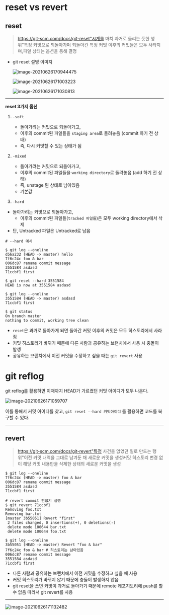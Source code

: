 # **reset vs revert**

## **reset**

> https://git-scm.com/docs/git-reset"시계를 마치 과거로 돌리는 듯한 행위"특정 커밋으로 되돌아가며 되돌아간 특정 커밋 이후의 커밋들은 모두 사라지며,파일 상태는 옵션을 통해 결정

- git reset 설명 이미지

  ![image-20210626170944475](picture/image-20210626170944475.png)

  ![image-20210626171003223](picture/image-20210626171003223.png)

  ![image-20210626171030813](picture/image-20210626171030813.png)

---

**reset 3가지 옵션**

1. ```
   -soft
   ```

   - 돌아가려는 커밋으로 되돌아가고,
   - 이후의 commit된 파일들을 `staging area`로 돌려놓음 (commit 하기 전 상태)
   - 즉, 다시 커밋할 수 있는 상태가 됨

2. ```
   -mixed
   ```

   - 돌아가려는 커밋으로 되돌아가고,
   - 이후의 commit된 파일들을 `working directory`로 돌려놓음 (add 하기 전 상태)
   - 즉, unstage 된 상태로 남아있음
   - 기본값

3. `-hard`

- 돌아가려는 커밋으로 되돌아가고,
  - 이후의 commit된 파일들(`tracked 파일들`)은 모두 working directory에서 삭제
- 단, Untracked 파일은 Untracked로 남음

```
# --hard 예시

$ git log --oneline
d56a232 (HEAD -> master) hello
7f6c24c foo & bar
006dc87 rename commit message
3551584 asdasd
71ccbf1 first

$ git reset --hard 3551584
HEAD is now at 3551584 asdasd

$ git log --oneline
3551584 (HEAD -> master) asdasd
71ccbf1 first

$ git status
On branch master
nothing to commit, working tree clean
```

- `reset`은 과거로 돌아가게 되면 돌아간 커밋 이후의 커밋은 모두 히스토리에서 사라짐
- 커밋 히스토리가 바뀌기 때문에 다른 사람과 공유하는 브랜치에서 사용 시 충돌이 발생
- 공유하는 브랜치에서 이전 커밋을 수정하고 싶을 때는 `git revert` 사용

# git reflog

git reflog를 활용하면 이때까지 HEAD가 가르켰던 커밋 아이디가 모두 나온다.

![image-20210626171059707](picture/image-20210626171059707.png)

이를 통해서 커밋 아이디를 찾고, `git reset --hard 커밋아이디` 를 활용하면 코드를 복구할 수 있다.

------

## **revert**

> https://git-scm.com/docs/git-revert"특정 사건을 없었던 일로 만드는 행위"이전 커밋 내역을 그대로 남겨둔 채 새로운 커밋을 생성커밋 히스토리 변경 없이 해당 커밋 내용만을 삭제한 상태의 새로운 커밋을 생성

```
$ git log --oneline
7f6c24c (HEAD -> master) foo & bar
006dc87 rename commit message
3551584 asdasd
71ccbf1 first

# revert commit 편집기 실행
$ git revert 71ccbf1
Removing foo.txt
Removing bar.txt
[master 3b55051] Revert "first"
 2 files changed, 0 insertions(+), 0 deletions(-)
 delete mode 100644 bar.txt
 delete mode 100644 foo.txt

$ git log --oneline
3b55051 (HEAD -> master) Revert "foo & bar"
7f6c24c foo & bar # 히스토리는 남아있음
006dc87 rename commit message
3551584 asdasd
71ccbf1 first
```

- 다른 사람과 공유하는 브랜치에서 이전 커밋을 수정하고 싶을 때 사용
- 커밋 히스토리가 바뀌지 않기 때문에 충돌이 발생하지 않음
- git reset을 쓰면 커밋이 과거로 돌아가기 때문에 remote 레포지토리에 push를 할 수 없음 따라서 git revert를 사용

------

![image-20210626171132482](picture/image-20210626171132482.png)